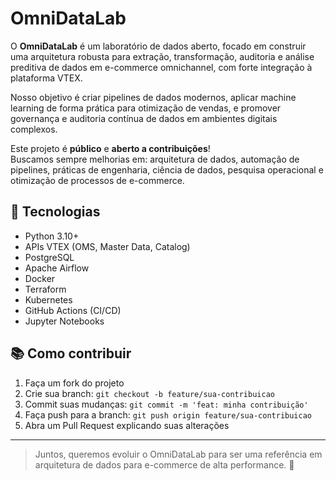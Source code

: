# OmniDataLab

O **OmniDataLab** é um laboratório de dados aberto, focado em construir uma arquitetura robusta para extração, transformação, auditoria e análise preditiva de dados em e-commerce omnichannel, com forte integração à plataforma VTEX.

Nosso objetivo é criar pipelines de dados modernos, aplicar machine learning de forma prática para otimização de vendas, e promover governança e auditoria contínua de dados em ambientes digitais complexos.

Este projeto é **público** e **aberto a contribuições**!  
Buscamos sempre melhorias em: arquitetura de dados, automação de pipelines, práticas de engenharia, ciência de dados, pesquisa operacional e otimização de processos de e-commerce.

## 🚀 Tecnologias
- Python 3.10+
- APIs VTEX (OMS, Master Data, Catalog)
- PostgreSQL
- Apache Airflow
- Docker
- Terraform
- Kubernetes
- GitHub Actions (CI/CD)
- Jupyter Notebooks

## 📚 Como contribuir
1. Faça um fork do projeto
2. Crie sua branch: `git checkout -b feature/sua-contribuicao`
3. Commit suas mudanças: `git commit -m 'feat: minha contribuição'`
4. Faça push para a branch: `git push origin feature/sua-contribuicao`
5. Abra um Pull Request explicando suas alterações

---

> Juntos, queremos evoluir o OmniDataLab para ser uma referência em arquitetura de dados para e-commerce de alta performance. 🚀
